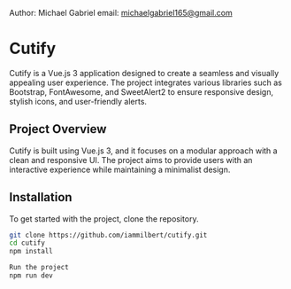 Author: Michael Gabriel
email: michaelgabriel165@gmail.com

# Cutify
Cutify is a Vue.js 3 application designed to create a seamless and visually appealing user experience. The project integrates various libraries such as Bootstrap, FontAwesome, and SweetAlert2 to ensure responsive design, stylish icons, and user-friendly alerts.

## Project Overview

Cutify is built using Vue.js 3, and it focuses on a modular approach with a clean and responsive UI. The project aims to provide users with an interactive experience while maintaining a minimalist design.

## Installation

To get started with the project, clone the repository.

```bash
git clone https://github.com/iammilbert/cutify.git
cd cutify
npm install

Run the project
npm run dev
